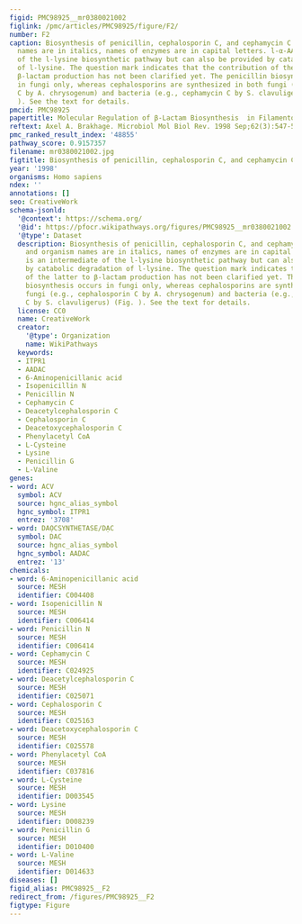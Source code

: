 ```yaml
---
figid: PMC98925__mr0380021002
figlink: /pmc/articles/PMC98925/figure/F2/
number: F2
caption: Biosynthesis of penicillin, cephalosporin C, and cephamycin C. Gene and organism
  names are in italics, names of enzymes are in capital letters. l-α-AAA is an intermediate
  of the l-lysine biosynthetic pathway but can also be provided by catabolic degradation
  of l-lysine. The question mark indicates that the contribution of the latter to
  β-lactam production has not been clarified yet. The penicillin biosynthesis occurs
  in fungi only, whereas cephalosporins are synthesized in both fungi (e.g., cephalosporin
  C by A. chrysogenum) and bacteria (e.g., cephamycin C by S. clavuligerus) (Fig.
  ). See the text for details.
pmcid: PMC98925
papertitle: Molecular Regulation of β-Lactam Biosynthesis  in Filamentous Fungi.
reftext: Axel A. Brakhage. Microbiol Mol Biol Rev. 1998 Sep;62(3):547-585.
pmc_ranked_result_index: '48855'
pathway_score: 0.9157357
filename: mr0380021002.jpg
figtitle: Biosynthesis of penicillin, cephalosporin C, and cephamycin C
year: '1998'
organisms: Homo sapiens
ndex: ''
annotations: []
seo: CreativeWork
schema-jsonld:
  '@context': https://schema.org/
  '@id': https://pfocr.wikipathways.org/figures/PMC98925__mr0380021002.html
  '@type': Dataset
  description: Biosynthesis of penicillin, cephalosporin C, and cephamycin C. Gene
    and organism names are in italics, names of enzymes are in capital letters. l-α-AAA
    is an intermediate of the l-lysine biosynthetic pathway but can also be provided
    by catabolic degradation of l-lysine. The question mark indicates that the contribution
    of the latter to β-lactam production has not been clarified yet. The penicillin
    biosynthesis occurs in fungi only, whereas cephalosporins are synthesized in both
    fungi (e.g., cephalosporin C by A. chrysogenum) and bacteria (e.g., cephamycin
    C by S. clavuligerus) (Fig. ). See the text for details.
  license: CC0
  name: CreativeWork
  creator:
    '@type': Organization
    name: WikiPathways
  keywords:
  - ITPR1
  - AADAC
  - 6-Aminopenicillanic acid
  - Isopenicillin N
  - Penicillin N
  - Cephamycin C
  - Deacetylcephalosporin C
  - Cephalosporin C
  - Deacetoxycephalosporin C
  - Phenylacetyl CoA
  - L-Cysteine
  - Lysine
  - Penicillin G
  - L-Valine
genes:
- word: ACV
  symbol: ACV
  source: hgnc_alias_symbol
  hgnc_symbol: ITPR1
  entrez: '3708'
- word: DAỌCSYNTHETASE/DẠC
  symbol: DAC
  source: hgnc_alias_symbol
  hgnc_symbol: AADAC
  entrez: '13'
chemicals:
- word: 6-Aminopenicillanic acid
  source: MESH
  identifier: C004408
- word: Isopenicillin N
  source: MESH
  identifier: C006414
- word: Penicillin N
  source: MESH
  identifier: C006414
- word: Cephamycin C
  source: MESH
  identifier: C024925
- word: Deacetylcephalosporin C
  source: MESH
  identifier: C025071
- word: Cephalosporin C
  source: MESH
  identifier: C025163
- word: Deacetoxycephalosporin C
  source: MESH
  identifier: C025578
- word: Phenylacetyl CoA
  source: MESH
  identifier: C037816
- word: L-Cysteine
  source: MESH
  identifier: D003545
- word: Lysine
  source: MESH
  identifier: D008239
- word: Penicillin G
  source: MESH
  identifier: D010400
- word: L-Valine
  source: MESH
  identifier: D014633
diseases: []
figid_alias: PMC98925__F2
redirect_from: /figures/PMC98925__F2
figtype: Figure
---
```


